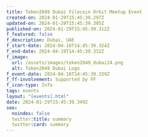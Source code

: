 ```yaml
---
title: Token2049 Dubai Filecoin Orbit Meetup Event
created-on: 2024-01-29T15:45:39.297Z
updated-on: 2024-01-29T15:45:39.305Z
published-on: 2024-01-29T15:45:39.312Z
f_featured: false
f_description: Dubai, UAE
f_start-date: 2024-04-16T14:45:39.324Z
f_end-date: 2024-04-19T14:45:39.332Z
f_image:
  url: /assets/images/token2049_dubai24.png
  alt: Token2049 Dubai Logo
f_event-date: 2024-04-16T14:45:39.339Z
f_ff-involvement: Supported by FF
f_icon-type: Info
tags: events
layout: "[events].html"
date: 2024-01-29T15:45:39.349Z
seo:
  noindex: false
  twitter:title: summary
  twitter:card: summary
---
```

